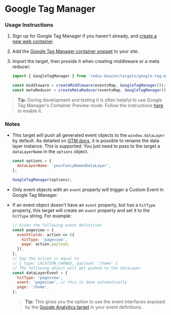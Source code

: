 # Google Tag Manager

### Usage Instructions

1. Sign up for Google Tag Manager if you haven't already, and
   [create a new web container](https://support.google.com/tagmanager/answer/6103696?hl=en).

2. Add the
   [Google Tag Manager container snippet](https://developers.google.com/tag-manager/quickstart)
   to your site.

3. Import the target, then provide it when creating middleware or a meta reducer:

    ```js
    import { GoogleTagManager } from 'redux-beacon/targets/google-tag-manager';

    const middleware = createMiddleware(eventsMap, GoogleTagManager());
    const metaReducer = createMetaReducer(eventsMap, GoogleTagManager());
    ```

> **Tip:**
> During development and testing it is often helpful to use Google Tag
> Manager's Container Preview mode. Follow the instructions
> [here](https://support.google.com/tagmanager/answer/6107056?hl=en)
> to enable it.

### Notes

* This target will push all generated event objects to the `window.dataLayer` by default.
  As detailed on [GTM docs](https://developers.google.com/tag-manager/devguide#renaming), it is possible to rename the data layer instance.
  This is supported: You just need to pass to the target a `dataLayerName` in the `options` object.

  ```js
  const options = {
    dataLayerName: 'yourFancyNamedDataLayer',
  };

  GoogleTagManager(options);
  ```

* Only event objects with an `event` property will trigger a Custom
  Event in Google Tag Manager.

* If an event object doesn't have an `event` property, but
  has a `hitType` property, this target will create an `event`
  property and set it to the `hitType` string. For example:

  ```js
  // Given the following event definition
  const pageview = {
    eventFields: action => ({
      hitType: 'pageview',
      page: action.payload,
    }),
  };
  // Say the action is equal to
  // { type: LOCATION_CHANGE, payload: '/home' }
  // The following object will get pushed to the dataLayer
  const dataLayerEvent = {
    hitType: 'pageview',
    event: 'pageview', // this is done automatically
    page: '/home',
  };
  ```
  > **Tip:** This gives you the option to use the event interfaces
  > exposed by the [Google Analytics target](./google-analytics.md) in
  > your event definitions.
